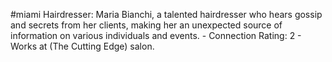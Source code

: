 #miami 
Hairdresser: Maria Bianchi, a talented hairdresser who hears gossip and secrets from her clients, making her an unexpected source of information on various individuals and events. - Connection Rating: 2 - Works at (The Cutting Edge) salon.